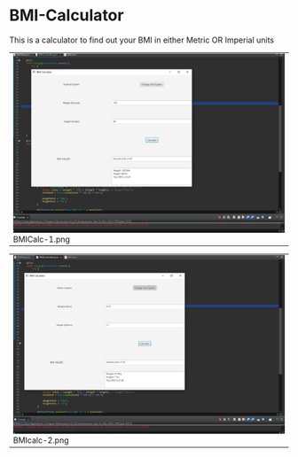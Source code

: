 # BMI-Calculator

This is a calculator to find out your BMI in either Metric OR Imperial units

<table><tr>
<tr>
<td valign="bottom">
<img src="./BMIcalc-1.png" width="1000"><br>
BMICalc-1.png
</td>
  
  <table><tr>
<tr>
<td valign="bottom">
<img src="./BMICalc-2.png" width="1000"><br>
BMIcalc-2.png
</td>
